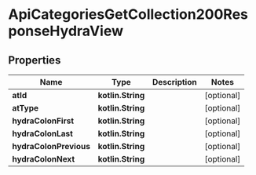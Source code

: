
# ApiCategoriesGetCollection200ResponseHydraView

## Properties
| Name | Type | Description | Notes |
| ------------ | ------------- | ------------- | ------------- |
| **atId** | **kotlin.String** |  |  [optional] |
| **atType** | **kotlin.String** |  |  [optional] |
| **hydraColonFirst** | **kotlin.String** |  |  [optional] |
| **hydraColonLast** | **kotlin.String** |  |  [optional] |
| **hydraColonPrevious** | **kotlin.String** |  |  [optional] |
| **hydraColonNext** | **kotlin.String** |  |  [optional] |



